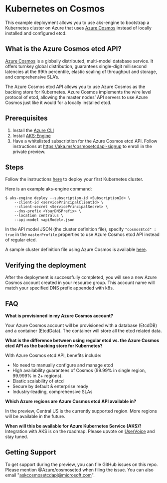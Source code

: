 # Kubernetes on Cosmos
This example deployment allows you to use aks-engine to bootstrap a Kubernetes cluster on Azure that uses [Azure Cosmos](https://azure.microsoft.com/services/cosmos-db/) instead of locally installed and configured etcd.

## What is the Azure Cosmos etcd API?
[Azure Cosmos](https://azure.microsoft.com/services/cosmos-db/) is a globally distributed, multi-model database service. It offers turnkey global distribution, guarantees single-digit millisecond latencies at the 99th percentile, elastic scaling of throughput and storage, and comprehensive SLA’s.

The Azure Cosmos etcd API allows you to use Azure Cosmos as the backing store for Kubernetes. Azure Cosmos implements the wire level protocol of etcd, allowing the master nodes’ API servers to use Azure Cosmos just like it would for a locally installed etcd. 

## Prerequisites 
1.	Install the [Azure CLI](https://docs.microsoft.com/cli/azure/install-azure-cli?view=azure-cli-latest)
2.	Install [AKS-Engine](https://github.com/Azure/aks-engine/blob/master/docs/tutorials/quickstart.md)
3.	Have a whitelisted subscription for the Azure Cosmos etcd API. Follow instructions at https://aka.ms/cosmosetcdapi-signup to enroll in the private preview. 

## Steps
Follow the instructions [here](https://github.com/Azure/aks-engine/blob/master/docs/tutorials/quickstart.md#deploy-your-first-cluster) to deploy your first Kubernetes cluster. 

Here is an example aks-engine command: 

```console
$ aks-engine deploy --subscription-id <SubscriptionId> \
    --client-id <servicePrincipalClientId> \
    --client-secret <ServicePrincipalSecret> \
    --dns-prefix <YourDNSPrefix> \
    --location centralus \
    --api-model <apiModel>.json
```

In the API model JSON (the cluster definition file), specify ```"cosmosEtcd" : true``` in the ```masterProfile``` properties to use Azure Cosmos etcd API instead of regular etcd. 

A sample cluster definition file using Azure Cosmos is available [here](https://github.com/Azure/aks-engine/blob/master/examples/cosmos-etcd/kubernetes-3-masters-cosmos.json).

## Verifying the deployment
After the deployment is successfully completed, you will see a new Azure Cosmos account created in your resource group. This account name will match your specified DNS prefix appended with k8s. 

## FAQ

**What is provisioned in my Azure Cosmos account?**

Your Azure Cosmos account will be provisioned with a database (EtcdDB) and a container (EtcdData). The container will store all the etcd related data.

**What is the difference between using regular etcd vs. the Azure Cosmos etcd API as the backing store for Kubernetes?**

With Azure Cosmos etcd API, benefits include:
* No need to manually configure and manage etcd
* High availability guarantees of Cosmos (99.99% in single region, 99.999% in 2+ regions). 
* Elastic scalability of etcd
* Secure by default & enterprise ready
* Industry-leading, comprehensive SLAs

**Which Azure regions are Azure Cosmos etcd API available in?**

In the preview, Central US is the currently supported region. More regions will be available in the future. 

**When will this be available for Azure Kubernetes Service (AKS)?**
Integration with AKS is on the roadmap. Please upvote on [UserVoice](https://feedback.azure.com/forums/914020-azure-kubernetes-service-aks) and stay tuned.  

## Getting Support
To get support during the preview, you can file GitHub issues on this repo. Please mention @Azure/cosmosetcd when filing the issue. You can also email "askcosmosetcdapi@microsoft.com".
